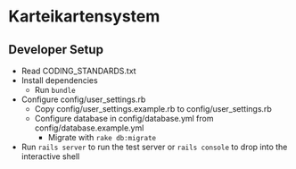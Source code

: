 # Karteikartensystem

## Developer Setup
- Read CODING_STANDARDS.txt
- Install dependencies
  - Run `bundle`
- Configure config/user_settings.rb
  - Copy config/user_settings.example.rb to config/user_settings.rb
  - Configure database in config/database.yml from config/database.example.yml
    - Migrate with `rake db:migrate`
- Run `rails server` to run the test server or `rails console` to drop into the
  interactive shell
